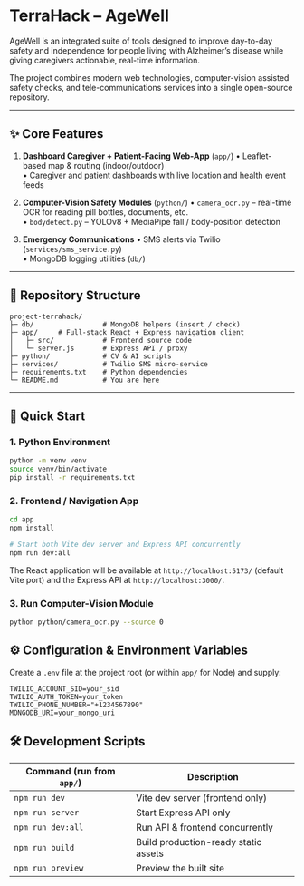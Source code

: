 # TerraHack – AgeWell

AgeWell is an integrated suite of tools designed to improve day-to-day safety and independence for people living with Alzheimer’s disease while giving caregivers actionable, real-time information.

The project combines modern web technologies, computer-vision assisted safety checks, and tele-communications services into a single open-source repository.

---

## ✨ Core Features

1. **Dashboard Caregiver + Patient-Facing Web-App** (`app/`) 
   • Leaflet-based map & routing (indoor/outdoor)  
   • Caregiver and patient dashboards with live location and health event feeds  

2. **Computer-Vision Safety Modules** (`python/`)
   • `camera_ocr.py` – real-time OCR for reading pill bottles, documents, etc.  
   • `bodydetect.py` – YOLOv8 + MediaPipe fall / body-position detection 

3. **Emergency Communications**
   • SMS alerts via Twilio (`services/sms_service.py`)  
   • MongoDB logging utilities (`db/`)

---

## 📂 Repository Structure

```
project-terrahack/
├─ db/                 # MongoDB helpers (insert / check)
├─ app/     # Full-stack React + Express navigation client
│   ├─ src/            # Frontend source code
│   └─ server.js       # Express API / proxy
├─ python/             # CV & AI scripts
├─ services/           # Twilio SMS micro-service
├─ requirements.txt    # Python dependencies
└─ README.md           # You are here
```

---

## 🚀 Quick Start


### 1. Python Environment

```bash
python -m venv venv
source venv/bin/activate 
pip install -r requirements.txt
```

### 2. Frontend / Navigation App

```bash
cd app
npm install

# Start both Vite dev server and Express API concurrently
npm run dev:all
```
The React application will be available at `http://localhost:5173/` (default Vite port) and the Express API at `http://localhost:3000/`.

### 3. Run Computer-Vision Module

```bash
python python/camera_ocr.py --source 0
```

## ⚙️ Configuration & Environment Variables

Create a `.env` file at the project root (or within `app/` for Node) and supply:

```
TWILIO_ACCOUNT_SID=your_sid
TWILIO_AUTH_TOKEN=your_token
TWILIO_PHONE_NUMBER="+1234567890"
MONGODB_URI=your_mongo_uri
```


## 🛠️ Development Scripts

| Command (run from `app/`) | Description |
| ------------------------------------ | ----------- |
| `npm run dev`        | Vite dev server (frontend only) |
| `npm run server`     | Start Express API only |
| `npm run dev:all`    | Run API & frontend concurrently |
| `npm run build`      | Build production-ready static assets |
| `npm run preview`    | Preview the built site |

